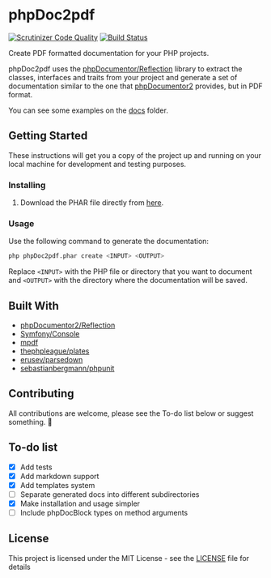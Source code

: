 # phpDoc2pdf
[![Scrutinizer Code Quality](https://scrutinizer-ci.com/g/lluiscamino/phpDoc2pdf/badges/quality-score.png?b=master)](https://scrutinizer-ci.com/g/lluiscamino/phpDoc2pdf/?branch=master) [![Build Status](https://scrutinizer-ci.com/g/lluiscamino/phpDoc2pdf/badges/build.png?b=master)](https://scrutinizer-ci.com/g/lluiscamino/phpDoc2pdf/build-status/master)

Create PDF formatted documentation for your PHP projects.

phpDoc2pdf uses the [phpDocumentor/Reflection](https://github.com/phpDocumentor/Reflection) library to extract the classes, interfaces and traits from your project and generate a set of documentation similar to the one that [phpDocumentor2](https://github.com/phpDocumentor/phpDocumentor2) provides, but in PDF format.

You can see some examples on the [docs](/docs) folder.

## Getting Started

These instructions will get you a copy of the project up and running on your local machine for development and testing purposes.

### Installing

1. Download the PHAR file directly from [here](https://github.com/lluiscamino/phpDoc2pdf/releases).

### Usage

Use the following command to generate the documentation:

```bash
php phpDoc2pdf.phar create <INPUT> <OUTPUT>
```

Replace ``<INPUT>`` with the PHP file or directory that you want to document and ``<OUTPUT>`` with the directory where the documentation will be saved.

## Built With

* [phpDocumentor2/Reflection](https://github.com/phpDocumentor/Reflection)
* [Symfony/Console](https://github.com/symfony/console)
* [mpdf](https://github.com/mpdf/mpdf)
* [thephpleague/plates](https://github.com/thephpleague/plates)
* [erusev/parsedown](https://github.com/erusev/parsedown)
* [sebastianbergmann/phpunit](https://github.com/sebastianbergmann/phpunit)

## Contributing

All contributions are welcome, please see the To-do list below or suggest something. 🤗

## To-do list

- [x] Add tests
- [x] Add markdown support
- [x] Add templates system
- [ ] Separate generated docs into different subdirectories
- [x] Make installation and usage simpler
- [ ] Include phpDocBlock types on method arguments

## License

This project is licensed under the MIT License - see the [LICENSE](LICENSE) file for details
